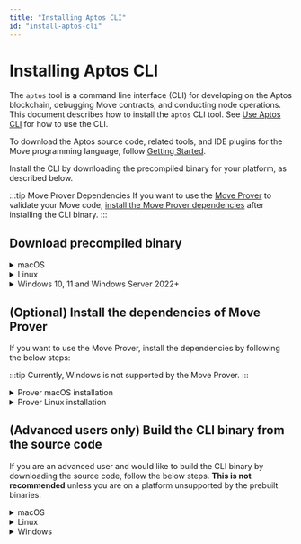```yaml
---
title: "Installing Aptos CLI"
id: "install-aptos-cli"
---
```


# Installing Aptos CLI

The `aptos` tool is a command line interface (CLI) for developing on the Aptos blockchain, debugging Move contracts, and conducting node operations. This document describes how to install the `aptos` CLI tool. See [Use Aptos CLI](use-aptos-cli) for how to use the CLI.

To download the Aptos source code, related tools, and IDE plugins for the Move programming language, follow [Getting Started](../../guides/getting-started.md).

Install the CLI by downloading the precompiled binary for your platform, as described below. 

:::tip Move Prover Dependencies
If you want to use the [Move Prover](https://github.com/move-language/move/blob/main/language/move-prover/doc/user/prover-guide.md) to validate your Move code, [install the Move Prover dependencies](#optional-install-the-dependencies-of-move-prover) after installing the CLI binary.
:::

## Download precompiled binary
<details>
<summary>macOS</summary>

### macOS
:::tip
These instructions have been tested on macOS Monterey (12.6)
:::


1. Go to the [Aptos CLI Release](https://github.com/aptos-labs/aptos-core/releases?q=cli&expanded=true) list.
1. Click the **Assets** expandable menu for the latest release. 
1. You will see the zip files with the filename of the format: `aptos-cli-<version>-<platform>`. These are the platform-specific pre-compiled binaries of the CLI. Download the zip file for your platform, dismissing any warnings.
1. Unzip the downloaded file. This will extract the `aptos` CLI binary file into your default downloads folder. For example, on macOS it is the `~/Downloads` folder.
1. Move this extracted `aptos` binary file into your preferred local folder. For example, place it in the `~/bin/aptos` folder on macOS to make it accessible from the command line.

   :::tip Upgrading? Remember to look in the default download folder
   When you update the CLI binary with the latest version, note that the newer version binary will be downloaded to your default Downloads folder. Remember to move this newer version binary from the Downloads folder to the `~/bin/aptos` folder to update and overwrite the older version.
:::

1. Make this `~/bin/aptos` an executable by running this command: 
   `chmod +x ~/bin/aptos`
1. Follow the simple steps recommended by the Apple support in [Open a Mac app from an unidentified developer](https://support.apple.com/guide/mac-help/open-a-mac-app-from-an-unidentified-developer-mh40616/mac) to remove the "unknown developer" blocker.
1. Type `~/bin/aptos help` to read help instructions.
1. Add `~/bin` to your path in your `.bashrc` or `.zshrc` file for future use.

</details>

<details>
<summary>Linux</summary>

### Linux
:::tip
These instructions have been tested on Ubuntu 20.04.
:::

1. Go to the [Aptos CLI release page](https://github.com/aptos-labs/aptos-core/releases?q=cli&expanded=true).
1. Click the **Assets** expandable menu for the latest release. 
1. You will see the zip files with the filename of the format: `aptos-cli-<version>-<platform>`. These are the platform-specific pre-compiled binaries of the CLI. Download the zip file for your platform, dismissing any warnings.
1. Unzip the downloaded file. This will extract the `aptos` CLI binary file into your default downloads folder. 
1. Move this extracted `aptos` binary file into your preferred local folder. 

   :::tip Upgrading? Remember to look in the default download folder
   When you update the CLI binary with the latest version, note that the newer version binary will be downloaded to your default Downloads folder. Remember to move this newer version binary from the Downloads folder to `~/bin/aptos` folder (overwriting the older version).
   :::

1. Make this `~/bin/aptos` an executable by running this command:
   `chmod +x ~/bin/aptos`
1. Type `~/bin/aptos help` to read help instructions.
1. Add `~/bin` to your path in your `.bashrc` or `.zshrc` file for future use.

</details>

<details>
<summary>Windows 10, 11 and Windows Server 2022+</summary>

### Windows 10, 11 and Windows Server 2022+

:::tip
These instructions have been tested on Windows 11 and Windows Server 2022. Windows support is new and some features may be not complete. Open [Github issues](https://github.com/aptos-labs/aptos-core/issues) for bugs.
:::

1. Go to the [Aptos CLI release page](https://github.com/aptos-labs/aptos-core/releases?q=cli&expanded=true).
1. Click the **Assets** expandable menu for the latest release. 
1. You will see the zip files with the filename of the format: `aptos-cli-<version>-<platform>`. These are the platform-specific pre-compiled binaries of the CLI. Download the zip file for your platform, dismissing any warnings.
1. Unzip the downloaded file. This will extract the `aptos` CLI binary file into your default downloads folder. For example, on Windows it is the `\Users\user\Downloads` folder.
1. Move this extracted `aptos` binary file into your preferred local folder.
   :::tip Upgrading? Remember to look in the default download folder
   When you update the CLI binary with the latest version, note that the newer version binary will be downloaded to your default Downloads folder. Remember to move this newer version binary from the Downloads folder to your preferred location.
   :::
1. Open a powershell terminal via the windows start menu
1. In the powershell terminal, you can get help instructions by running the command with help.  For example ` .\Downloads\aptos-cli-0.3.5-Windows-x86_64\aptos.exe help` to read help instructions.

</details>

## (Optional) Install the dependencies of Move Prover

If you want to use the Move Prover, install the dependencies by following the below steps:

:::tip
Currently, Windows is not supported by the Move Prover.
:::

<details>
<summary>Prover macOS installation</summary>

### macOS

:::tip
These instructions have been tested on macOS Monterey (12.6)
:::

1. Ensure you have `brew` installed https://brew.sh/.
1. Ensure you have `git` installed https://git-scm.com/book/en/v2/Getting-Started-Installing-Git.
1. Clone the Aptos core repo:  `git clone https://github.com/aptos-labs/aptos-core.git`.
1. Change directory into `aptos-core`: `cd aptos-core`
1. Run the dev setup script to prepare your environment: `./scripts/dev_setup.sh -yp`
1. Source the profile file: `source ~/.profile`.

   :::info
   Note that you have to include environment variable definitions in `~/.profile` into your shell. Depending on your setup, the  `~/.profile` may be already automatically loaded for each login shell, or it may not. If not, you may
   need to add `. ~/.profile` to your `~/.bash_profile` or other shell configuration manually.
   :::

1. You can now run the Move Prover to prove an example:
    ```bash
    aptos move prove --package-dir aptos-move/move-examples/hello_prover/
    ```
   
</details>

<details>
<summary>Prover Linux installation</summary>

### Linux

:::tip 
Some Linux distributions are not supported. Currently, OpenSUSE and Amazon Linux do not support the automatic installation via the `dev_setup.sh` script.
:::

1. Ensure you have `git` installed https://git-scm.com/book/en/v2/Getting-Started-Installing-Git.
1. Clone the Aptos core repo:  `git clone https://github.com/aptos-labs/aptos-core.git`.
1. Change directory into `aptos-core`: `cd aptos-core`
1. Run the dev setup script to prepare your environment: `./scripts/dev_setup.sh -yp`
1. Source the profile file: `source ~/.profile`.

   :::info
   Note that you have to include environment variable definitions in `~/.profile` into your shell. Depending on your setup, the  `~/.profile` may be already automatically loaded for each login shell, or it may not. If not, you may
   need to add `. ~/.profile` to your `~/.bash_profile` or other shell configuration manually.
   :::

1. You can now run the Move Prover to prove an example:
    ```bash
    aptos move prove --package-dir aptos-move/move-examples/hello_prover/
    ```

</details>

## (Advanced users only) Build the CLI binary from the source code

If you are an advanced user and would like to build the CLI binary by downloading the source code, follow the below steps. **This is not recommended** unless you are on a platform unsupported by the prebuilt binaries.

<details>
<summary>macOS</summary>

### macOS
#### Setup dependencies

**> Using the automated script**

1. If on Mac, ensure you have `brew` installed https://brew.sh/
1. Ensure you have `git` installed https://git-scm.com/book/en/v2/Getting-Started-Installing-Git.
1. Clone the Aptos core repo:  `git clone https://github.com/aptos-labs/aptos-core.git`.
1. Change directory into `aptos-core`: `cd aptos-core`
1. Run the dev setup script to prepare your environment: `./scripts/dev_setup.sh`
1. Update your current shell environment: `source ~/.cargo/env`.

**> Manual installation of dependencies**

If the script above doesn't work for you, you can install these manually, but it's **not recommended**.

1. Install [Rust](https://www.rust-lang.org/tools/install)
1. Install [Git](https://git-scm.com/download)
1. Install [CMake](https://cmake.org/download/)
1. Install [LLVM](https://releases.llvm.org/)

#### Building the Aptos CLI

1. Checkout the correct branch `git checkout --track origin/<branch>`, where `<branch>` is:
    - `devnet` for building on the Aptos devnet.
    - `testnet` for building on the Aptos testnet.
    - `main` for the current development branch.
1. Build the CLI tool: `cargo build --package aptos --release`.
1. The binary will be available in at
    - `target/release/aptos`
1. (Optional) Move this executable to a place on your path e.g. `~/bin/aptos`.
1. You can now get help instructions by running `~/bin/aptos help`

</details>

<details>
<summary>Linux</summary>

### Linux
#### Setup dependencies

**> Using the automated script**

1. If on Mac, ensure you have `brew` installed https://brew.sh/
1. Ensure you have `git` installed https://git-scm.com/book/en/v2/Getting-Started-Installing-Git.
1. Clone the Aptos core repo:  `git clone https://github.com/aptos-labs/aptos-core.git`.
1. Change directory into `aptos-core`: `cd aptos-core`
1. Run the dev setup script to prepare your environment: `./scripts/dev_setup.sh`
1. Update your current shell environment: `source ~/.cargo/env`

**> Manual installation of dependencies**

If the script above does not work for you, you can install these manually, but it is **not recommended**:

1. [Rust](https://www.rust-lang.org/tools/install).
1. [Git](https://git-scm.com/download).
1. [CMake](https://cmake.org/download/).
1. [LLVM](https://releases.llvm.org/).

#### Building the Aptos CLI

1. Checkout the correct branch `git checkout --track origin/<branch>`, where `<branch>` is:
    - `devnet` for building on the Aptos devnet.
    - `testnet` for building on the Aptos testnet.
    - `main` for the current development branch.
1. Build the CLI tool: `cargo build --package aptos --release`.
1. The binary will be available in at
   - `target/release/aptos`
1. (Optional) Move this executable to a place on your path e.g. `~/bin/aptos`.
1. You can now get help instructions by running `~/bin/aptos help`

</details>

<details>
<summary>Windows</summary>

### Windows

#### Setup dependencies

:::tip
The aptos-core codebase currently has no script similar to the `dev_setup.sh` script for
Windows.  All dependencies must be manually installed.
:::

**> Manual installation of dependencies**

1. Install [Rust](https://www.rust-lang.org/tools/install).
1. Install [Git](https://git-scm.com/download).
1. Install [CMake](https://cmake.org/download/).
1. If on Windows ARM, install [Visual Studio Preview](https://visualstudio.microsoft.com/vs/preview/).
1. Install [C++ build tools for Windows](https://visualstudio.microsoft.com/downloads/#microsoft-visual-c-redistributable-for-visual-studio-2022).
1. Install [LLVM](https://releases.llvm.org/).

#### Building aptos-core

1. Checkout the correct branch `git checkout --track origin/<branch>`, where `<branch>` is:
    - `devnet` for building on the Aptos devnet.
    - `testnet` for building on the Aptos testnet.
    - `main` for the current development branch.
1. Build the CLI tool: `cargo build --package aptos --release`.
1. The binary will be available at - `target\release\aptos.exe`
1. You can now get help instructions by running `target\release\aptos.exe` in a Powershell window.

</details>
